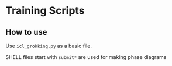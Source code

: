 # Training Scripts


## How to use

Use ```icl_grokking.py``` as a basic file.

SHELL files start with ```submit*``` are used for making phase diagrams
